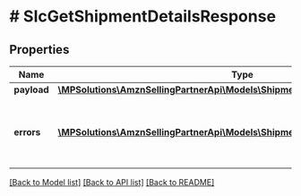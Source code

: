 # # SIcGetShipmentDetailsResponse

## Properties

Name | Type | Description | Notes
------------ | ------------- | ------------- | -------------
**payload** | [**\MPSolutions\AmznSellingPartnerApi\Models\ShipmentInvoicing\SIcShipmentDetail**](SIcShipmentDetail.md) |  | [optional]
**errors** | [**\MPSolutions\AmznSellingPartnerApi\Models\ShipmentInvoicing\SIcError[]**](SIcError.md) | A list of error responses returned when a request is unsuccessful. | [optional]

[[Back to Model list]](../../README.md#models) [[Back to API list]](../../README.md#endpoints) [[Back to README]](../../README.md)
